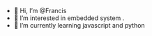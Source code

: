 - 👋 Hi, I’m @Francis
- 👀 I’m interested in embedded system .
- 🌱 I’m currently learning javascript and python
